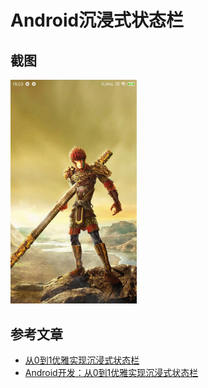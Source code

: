# Android沉浸式状态栏

## 截图
<img src="https://github.com/jimmysuncpt/ImmersionStatusBar/blob/master/images/screenshot.png" width="40%" height="40%">

## 参考文章
- [从0到1优雅实现沉浸式状态栏](https://jimmysun.blog.csdn.net/article/details/100065336)
- [Android开发：从0到1优雅实现沉浸式状态栏](https://www.jianshu.com/p/11b112a7f738)
